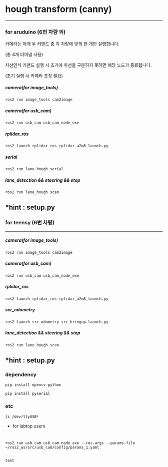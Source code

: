 # **hough transform (canny)**

---

### for aruduino (6번 차량 외)
    
    
카메라는 아래 두 커맨드 중 각 차량에 맞게 한 개만 실행합니다. 

(총 4개 터미널 사용)

차선인식 커맨드 실행 시 초기에 차선을 구분하지 못하면 해당 노드가 종료됩니다.

(초기 실행 시 카메라 조정 필요)

##### **camera(for image_tools)**
    ros2 run image_tools cam2image 
##### **camera(for usb_cam)**
    ros2 run usb_cam usb_cam_node_exe     
##### **rplidar_ros**
    ros2 launch rplidar_ros rplidar_a2m8_launch.py
##### **serial**
    ros2 run lane_hough serial
##### **lane_detection && steering && stop**
    ros2 run lane_hough scan

  

  *hint : setup.py
---
### for teensy (6번 차량)

---
##### **camera(for image_tools)**
    ros2 run image_tools cam2image                   
##### **camera(for usb_cam)**
    ros2 run usb_cam usb_cam_node_exe                 
##### **rplidar_ros**
    ros2 launch rplidar_ros rplidar_a2m8_launch.py           
##### **scr_odometry**
    ros2 launch src_odometry src_bringup.launch.py              
##### **lane_detection && steering && stop**
    ros2 run lane_hough scan

  

  *hint : setup.py
---





### dependency

    pip install opencv-python

    pip install pyserial


### etc 

    ls /dev/ttyUSB*    





+ for labtop users
#
    ros2 run usb_cam usb_cam_node_exe --ros-args --params-file ~/ros2_ws/src/usb_cam/config/params_1.yaml

    
    test

